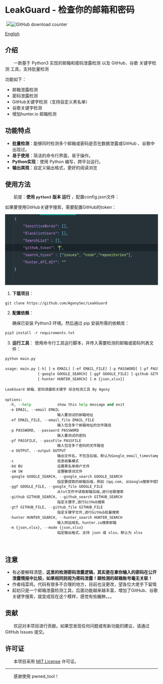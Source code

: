 # **LeakGuard** - 检查你的邮箱和密码

​																											![](https://badgen.net/github/stars/AgonySec/Pwned_tool)![GitHub download counter](https://img.shields.io/github/downloads/AgonySec/Pwned_tool/total)

[English][url-docen]

## 介绍

　　一款基于 Python3 实现的邮箱和密码泄露检测 以及 GitHub、谷歌 关键字检测 工具，支持批量检测

功能如下：

- 邮箱泄露检测
- 密码泄露检测
- GitHub关键字检测（支持自定义黑名单）
- 谷歌关键字检测
- 增加hunter.io 邮箱检测

## 功能特点

* **批量检测**：能够同时检测多个邮箱或密码是否在数据泄露或GitHub 、谷歌中出现过。
* **易于使用**：简洁的命令行界面，易于操作。
* **Python实现**：使用 Python 编写，跨平台运行。
* **输出美观**：自定义输出格式，更好的阅读浏览

## 使用方法

　　前提：**使用** **`python3`**  **版本 运行**  ，配置config.json文件：

如果要使用GitHub关键字搜索，需要配置GitHub的token：

![image-20250102112303207](assets/image-20250102112303207.png)



1. **下载项目**： 

```
git clone https://github.com/AgonySec/LeakGuard
```

2. **配置依赖**：

   确保已安装 Python3 环境。然后通过 pip 安装所需的依赖库：

```go
pip3 install -r requirements.txt
```

3. **运行工具**：
   使用命令行工具运行脚本，并传入需要检测的邮箱或密码列表文件：

```python
python main.py

usage: main.py [-h] [-e EMAIL] [-ef EMAIL_FILE] [-p PASSWORD] [-pf PASSFILE] [-o OUTPUT] [-c] [-bU BU] [-sW SW]
               [-google GOOGLE_SEARCH] [-ggf GOOGLE_FILE] [-github GITHUB_SEARCH] [-gtf GITHUB_FILE]
               [-hunter HUNTER_SEARCH] [-m {json,xlsx}]

LeakGuard 邮箱、密码泄露和关键字 综合检测工具 By Agony

options:
  -h, --help            show this help message and exit
  -e EMAIL, --email EMAIL
                        输入要测试的邮箱地址
  -ef EMAIL_FILE, --email_file EMAIL_FILE
                        输入包含多个邮箱地址的文件路径
  -p PASSWORD, --password PASSWORD
                        输入要测试的密码
  -pf PASSFILE, --passFile PASSFILE
                        输入包含多个密码的文件路径
  -o OUTPUT, --output OUTPUT
                        输出文件名，不包含后缀，默认为Google_email_timestamp.json
  -c                    信息收集模式
  -bU BU                设置黑名单用户文件
  -sW SW                设置敏感词文件
  -google GOOGLE_SEARCH, --google_search GOOGLE_SEARCH
                        指定要提取的邮箱后缀，例如 @qq.com, 从Google搜索中提取指定域名邮箱
  -ggf GOOGLE_FILE, --google_file GOOGLE_FILE
                        从txt文件中读取邮箱后缀,进行谷歌搜索
  -github GITHUB_SEARCH, --github_search GITHUB_SEARCH
                        指定关键字,进行GitHub搜索
  -gtf GITHUB_FILE, --github_file GITHUB_FILE
                        指定关键字文件,进行GitHub批量搜索
  -hunter HUNTER_SEARCH, --hunter_search HUNTER_SEARCH
                        输入网站域名，hunter.io搜索邮箱
  -m {json,xlsx}, --mode {json,xlsx}
                        指定输出格式，支持 json 或 xlsx，默认为 xlsx

```

　　



## 注意

- 有必要解释清楚，**这里的检测密码泄露逻辑，其实是在拿你输入的密码在公开泄露情报中比较，如果相同则视为密码泄露！跟检测的邮箱账号毫无关联！**
- 作者纯菜鸡，代码有很多不合理的地方，目前也没更改，望各位大佬手下留情
- 起初只是一个邮箱泄露检测工具，后面功能越来越丰富，增加了GitHub、谷歌关键字搜索，就变成现在这个模样，感觉有些臃肿。。。

## 贡献

　　欢迎对本项目进行贡献。如果您发现任何问题或有新功能的建议，请通过 GitHub Issues 提交。

## 许可证

　　本项目采用 [MIT License](LICENSE) 许可证。

---

　　感谢使用 pwned_tool！

[url-docen]: README_EN.md
